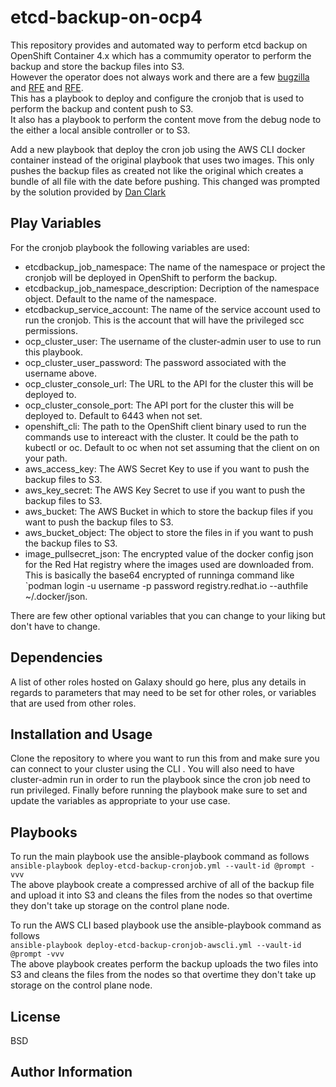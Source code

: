 # etcd-backup-on-ocp4

This repository provides and automated way to perform etcd backup on OpenShift Container 4.x which has a commumity operator to perform the backup and store the backup files into S3.  
However the operator does not always work and there are a few [bugzilla](https://bugzilla.redhat.com/show_bug.cgi?id=1686312) and [RFE](https://issues.redhat.com/browse/ETCD-123) and [RFE](https://issues.redhat.com/browse/ETCD-81).  
This has a playbook to deploy and configure the cronjob that is used to perform the backup and content push to S3.  
It also has a playbook to perform the content move from the debug node to the either a local ansible controller or to S3.  

Add a new playbook that deploy the cron job using the AWS CLI docker container instead of the original playbook that uses two images. This only pushes the backup files as created not like the original which creates a bundle of all file with the date before pushing. This changed was prompted by the solution provided by [Dan Clark](https://gist.githubusercontent.com/dmc5179/ed7285c5f7d67a5575e5414251d09662/raw/aa278efd57e36e1c0172240822fb43ad7f03fba4/etcd-backup-s3.yaml)


Play Variables
--------------

For the cronjob playbook the following variables are used:
- etcdbackup_job_namespace: The name of the namespace or project the cronjob will be deployed in OpenShift to perform the backup.
- etcdbackup_job_namespace_description: Decription of the namespace object. Default to the name of the namespace.
- etcdbackup_service_account: The name of the service account used to run the cronjob. This is the account that will have the privileged scc permissions.
- ocp_cluster_user: The username of the cluster-admin user to use to run this playbook.
- ocp_cluster_user_password: The password associated with the username above.
- ocp_cluster_console_url: The URL to the API for the cluster this will be deployed to.
- ocp_cluster_console_port: The API port for the cluster this will be deployed to. Default to 6443 when not set.
- openshift_cli: The path to the OpenShift client binary used to run the commands use to intereact with the cluster. It could be the path to kubectl or oc. Default to oc when not set assuming that the client on on your path.
- aws_access_key: The AWS Secret Key to use if you want to push the backup files to S3.
- aws_key_secret: The AWS Key Secret to use if you want to push the backup files to S3.
- aws_bucket: The AWS Bucket in which to store the backup files if you want to push the backup files to S3.
- aws_bucket_object: The object to store the files in if you want to push the backup files to S3.
- image_pullsecret_json: The encrypted value of the docker config json for the Red Hat registry where the images used are downloaded from. This is basically the base64 encrypted of runninga command like `podman login -u username -p password registry.redhat.io --authfile ~/.docker/json.

There are few other optional variables that you can change to your liking but don't have to change. 


Dependencies
------------

A list of other roles hosted on Galaxy should go here, plus any details in regards to parameters that may need to be set for other roles, or variables that are used from other roles.


Installation and Usage
-----------------------
Clone the repository to where you want to run this from and make sure you can connect to your cluster using the CLI . 
You will also need to have cluster-admin run in order to run the playbook since the cron job need to run privileged.
Finally before running the playbook make sure to set and update the variables as appropriate to your use case.

Playbooks
---------
To run the main playbook use the ansible-playbook command as follows   
`ansible-playbook deploy-etcd-backup-cronjob.yml --vault-id @prompt -vvv`  
The above playbook create a compressed archive of all of the backup file and upload it
 into S3 and cleans the files from the nodes so that overtime they don't take up storage on the control plane node.

To run the AWS CLI based playbook use the ansible-playbook command as follows   
`ansible-playbook deploy-etcd-backup-cronjob-awscli.yml --vault-id @prompt -vvv`  
The above playbook creates perform the backup uploads the two files into S3 and cleans the files from the nodes so that overtime they don't take up storage on the control plane node.



License
-------

BSD

Author Information
------------------

